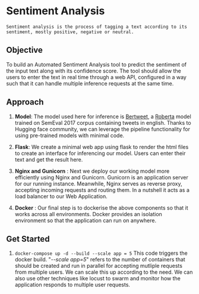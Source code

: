 # Sentiment Analysis
    Sentiment analysis is the process of tagging a text according to its sentiment, mostly positive, negative or neutral. 

## Objective

To build an Automated Sentiment Analysis tool to predict the sentiment of the input text along with its confidence score. The tool should allow the users to enter the text in real time through a web API, configured in a way such that it can handle multiple inference requests at the same time. 

## Approach

  1. __Model__:  The model used here for inference is [Bertweet]((https://huggingface.co/finiteautomata/bertweet-base-sentiment-analysis?text=I+like+you.+I+love+you)), a [Roberta](https://arxiv.org/abs/1907.11692) model trained on SemEval 2017 corpus containing tweets in english. Thanks to Hugging face community, we can leverage the pipeline functionality for using pre-trained models with minimal code. 
  
  2. __Flask__: We create a minimal web app using flask to render the html files to create an interface for inferencing our model. Users can enter their text and get the result here.

  3. __Nginx and Gunicorn__ : Next we deploy our working model more efficiently using Nginx and Gunicorn. Gunicorn is an application server for our running instance. Meanwhile, Nginx serves as reverse proxy, accepting incoming requests and routing them. In a nutshell it acts as a load balancer to our Web Application.
   
  4. __Docker__ : Our final step is to dockerise the above components so that it works across all environments. Docker provides an isolation environment so that the application can run on anywhere. 

## Get Started
   
1. ```docker-compose up -d --build --scale app = 5```
   This code triggers the docker build. "*--scale app=5*" refers to the number of containers that should be created and run in parallel for accepting mutliple requests from multiple users. We can scale this up according to the need. We can also use other techniques like locust to swarm and monitor how the application responds to multiple user requests.
